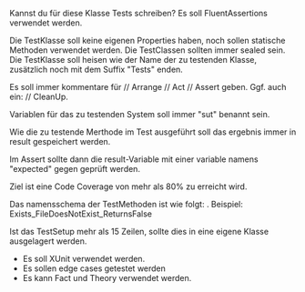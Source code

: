 Kannst du für diese Klasse Tests schreiben?
Es soll FluentAssertions verwendet werden.

Die TestKlasse soll keine eigenen Properties haben, noch sollen statische Methoden verwendet werden.
Die TestClassen sollten immer sealed sein.
Die TestKlasse soll heisen wie der Name der zu testenden Klasse, zusätzlich noch mit dem Suffix "Tests" enden.

Es soll immer kommentare für 
// Arrange 
// Act
// Assert 
geben. Ggf. auch ein: 
// CleanUp.

Variablen für das zu testenden System soll immer "sut" benannt sein.

Wie die zu testende Merthode im Test ausgeführt soll das ergebnis immer in result gespeichert werden.

Im Assert sollte dann die result-Variable mit einer variable namens "expected" gegen geprüft werden.

Ziel ist eine Code Coverage von mehr als 80% zu erreicht wird.

Das namensschema der TestMethoden ist wie folgt: <MethodToBeTested>_<StateOfSystemUndTest>_<ExpectedResult>. Beispiel: Exists_FileDoesNotExist_ReturnsFalse

Ist das TestSetup mehr als 15 Zeilen, sollte dies in eine eigene Klasse ausgelagert werden.

- Es soll XUnit verwendet werden.
- Es sollen edge cases getestet werden
- Es kann Fact und Theory verwendet werden.
